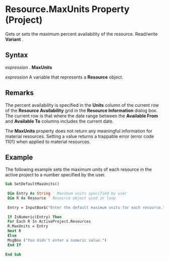 
# Resource.MaxUnits Property (Project)

Gets or sets the maximum percent availability of the resource. Read/write  **Variant** .


## Syntax

 _expression_ . **MaxUnits**

 _expression_ A variable that represents a **Resource** object.


## Remarks

The percent availability is specified in the  **Units** column of the current row of the **Resource Availability** grid in the **Resource Information** dialog box. The current row is that where the date range between the **Available From** and **Available To** columns includes the current date.

The  **MaxUnits** property does not return any meaningful information for material resources. Setting a value returns a trappable error (error code 1101) when applied to material resources.


## Example

The following example sets the maximum units of each resource in the active project to a number specified by the user.


```vb
Sub SetDefaultMaxUnits() 
 
 Dim Entry As String ' Maximum units specified by user 
 Dim R As Resource ' Resource object used in loop 
 
 Entry = InputBox$("Enter the default maximum units for each resource.") 
 
 If IsNumeric(Entry) Then 
 For Each R In ActiveProject.Resources 
 R.MaxUnits = Entry 
 Next R 
 Else 
 MsgBox ("You didn't enter a numeric value.") 
 End If 
 
End Sub
```

